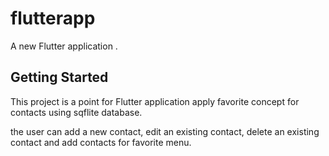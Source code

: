 # flutterapp

A new Flutter application .

## Getting Started

This project is a point for Flutter application apply favorite concept for contacts using sqflite database.

the user can add a new contact, edit an existing contact, delete an existing contact and add contacts for favorite menu.
